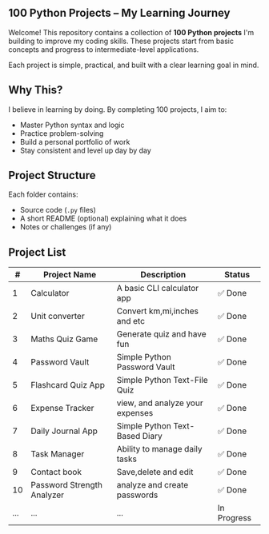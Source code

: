 ##  100 Python Projects – My Learning Journey

Welcome! This repository contains a collection of **100 Python projects** I'm building to improve my coding skills. These projects start from basic concepts and progress to intermediate-level applications.

Each project is simple, practical, and built with a clear learning goal in mind.


##  Why This?
I believe in learning by doing. By completing 100 projects, I aim to:
- Master Python syntax and logic
- Practice problem-solving
- Build a personal portfolio of work
- Stay consistent and level up day by day


##  Project Structure

Each folder contains:
-  Source code (`.py` files)
-  A short README (optional) explaining what it does
-  Notes or challenges (if any)

##  Project List

| #  | Project Name             | Description                           | Status |
|----|--------------------------|---------------------------------------|--------|
| 1  | Calculator               | A basic CLI calculator app            | ✅ Done |
| 2  | Unit converter           | Convert km,mi,inches and etc          | ✅ Done |
| 3  | Maths Quiz Game          | Generate quiz and have fun            | ✅ Done |
| 4  | Password Vault           | Simple Python Password Vault          | ✅ Done |
| 5  | Flashcard Quiz App       | Simple Python Text-File Quiz          | ✅ Done |
| 6  | Expense Tracker          | view, and analyze your  expenses      | ✅ Done |
| 7  | Daily Journal App        | Simple Python Text-Based Diary        | ✅ Done |
| 8  | Task Manager             | Ability to manage daily tasks         | ✅ Done |
| 9  | Contact book             | Save,delete and edit                  | ✅ Done |
| 10 | Password Strength Analyzer   |                                  analyze and create passwords | ✅ Done |
| ...| ...                      | ...                                   |  In Progress |

 